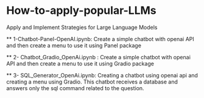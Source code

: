 # How-to-apply-popular-LLMs
 Apply and Implement Strategies for Large Language Models


** 1-Chatbot-Panel-OpenAI.ipynb:
Create a simple chatbot with openai API and then create a menu to use it using Panel package

** 2- Chatbot_Gradio_OpenAi.ipynb : 
Create a simple chatbot with openai API and then create a menu to use it using Gradio package

** 3- SQL_Generator_OpenAi.ipynb: 
Creating a chatbot using openai api and creating a menu using Gradio. This chatbot receives a database and answers only the sql command related to the question.
